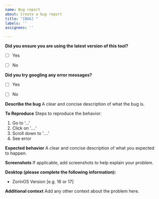 ```yaml
---
name: Bug report
about: Create a bug report
title: "[BUG] "
labels: ''
assignees: ''

---
```


**Did you ensure you are using the latest version of this tool?**

- [ ] Yes

- [ ] No

**Did you try googling any error messages?**

- [ ] Yes

- [ ] No

**Describe the bug**
A clear and concise description of what the bug is.

**To Reproduce**
Steps to reproduce the behavior:
1. Go to '...'
2. Click on '....'
3. Scroll down to '....'
4. See error

**Expected behavior**
A clear and concise description of what you expected to happen.

**Screenshots**
If applicable, add screenshots to help explain your problem.

**Desktop (please complete the following information):**
 - ZorinOS Version [e.g. 16 or 17]

**Additional context**
Add any other context about the problem here.

